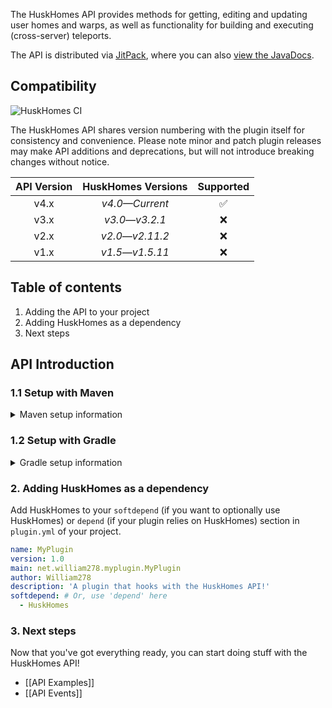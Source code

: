 The HuskHomes API provides methods for getting, editing and updating user homes and warps, as well as functionality for building and executing (cross-server) teleports.

The API is distributed via [JitPack](https://jitpack.io/#net.william278/HuskHomes2), where you can also [view the JavaDocs](https://javadoc.jitpack.io/net/william278/HuskHomes2/latest/javadoc/).

## Compatibility
![HuskHomes CI](https://jitpack.io/v/WiIIiam278/HuskHomes2.svg)

The HuskHomes API shares version numbering with the plugin itself for consistency and convenience. Please note minor and patch plugin releases may make API additions and deprecations, but will not introduce breaking changes without notice.

| API Version |  HuskHomes Versions  | Supported |
|:-----------:|:--------------------:|:---------:|
|    v4.x     | _v4.0&mdash;Current_ |     ✅     |
|    v3.x     | _v3.0&mdash;v3.2.1_  |     ❌     |
|    v2.x     | _v2.0&mdash;v2.11.2_ |     ❌     |
|    v1.x     | _v1.5&mdash;v1.5.11_ |     ❌     |


## Table of contents
1. Adding the API to your project
2. Adding HuskHomes as a dependency
3. Next steps

## API Introduction
### 1.1 Setup with Maven
<details>
<summary>Maven setup information</summary>

Add the repository to your `pom.xml` as per below.
```xml
<repositories>
    <repository>
        <id>jitpack.io</id>
        <url>https://jitpack.io</url>
    </repository>
</repositories>
```
Add the dependency to your `pom.xml` as per below. Replace `version` with the latest version of HuskHomes (without the v): ![Latest version](https://img.shields.io/github/v/tag/WiIIiam278/HuskHomes2?color=%23282828&label=%20&style=flat-square)
```xml
<dependency>
    <groupId>net.william278</groupId>
    <artifactId>HuskHomes2</artifactId>
    <version>version</version>
    <scope>provided</scope>
</dependency>
```
</details>

### 1.2 Setup with Gradle
<details>
<summary>Gradle setup information</summary>

Add the dependency like so to your `build.gradle`:
```groovy
allprojects {
	repositories {
		maven { url 'https://jitpack.io' }
	}
}
```
Add the dependency as per below. Replace `version` with the latest version of HuskHomes (without the v): ![Latest version](https://img.shields.io/github/v/tag/WiIIiam278/HuskHomes2?color=%23282828&label=%20&style=flat-square)

```groovy
dependencies {
    compileOnly 'net.william278:HuskHomes2:version'
}
```
</details>

### 2. Adding HuskHomes as a dependency
Add HuskHomes to your `softdepend` (if you want to optionally use HuskHomes) or `depend` (if your plugin relies on HuskHomes) section in `plugin.yml` of your project.

```yaml
name: MyPlugin
version: 1.0
main: net.william278.myplugin.MyPlugin
author: William278
description: 'A plugin that hooks with the HuskHomes API!'
softdepend: # Or, use 'depend' here
  - HuskHomes
```

### 3. Next steps
Now that you've got everything ready, you can start doing stuff with the HuskHomes API!
- [[API Examples]]
- [[API Events]]